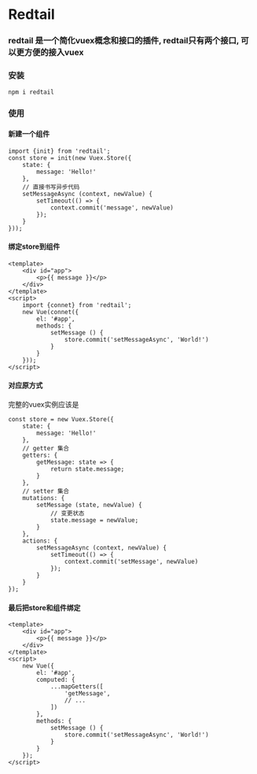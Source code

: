 # Redtail

### redtail 是一个简化vuex概念和接口的插件, redtail只有两个接口, 可以更方便的接入vuex

### 安装

    npm i redtail

### 使用

#### 新建一个组件

    import {init} from 'redtail';
    const store = init(new Vuex.Store({
        state: {
            message: 'Hello!'
        },
        // 直接书写异步代码
        setMessageAsync (context, newValue) {
            setTimeout(() => {
                context.commit('message', newValue)
            });
        }
    }));

#### 绑定store到组件

    <template>
        <div id="app">
            <p>{{ message }}</p>
        </div>
    </template>
    <script>
        import {connet} from 'redtail';
        new Vue(connet({
            el: '#app',
            methods: {
                setMessage () {
                    store.commit('setMessageAsync', 'World!')
                }
            }
        }));
    </script>

#### 对应原方式

完整的vuex实例应该是

    const store = new Vuex.Store({
        state: {
            message: 'Hello!'
        },
        // getter 集合
        getters: {
            getMessage: state => {
                return state.message;
            }
        },
        // setter 集合
        mutations: {
            setMessage (state, newValue) {
                // 变更状态
                state.message = newValue;
            }
        },
        actions: {
            setMessageAsync (context, newValue) {
                setTimeout(() => {
                    context.commit('setMessage', newValue)
                });
            }
        }
    });

#### 最后把store和组件绑定

    <template>
        <div id="app">
            <p>{{ message }}</p>
        </div>
    </template>
    <script>
        new Vue({
            el: '#app',
            computed: {
                ...mapGetters([
                    'getMessage',
                    // ...
                ])
            },
            methods: {
                setMessage () {
                    store.commit('setMessageAsync', 'World!')
                }
            }
        });
    </script>